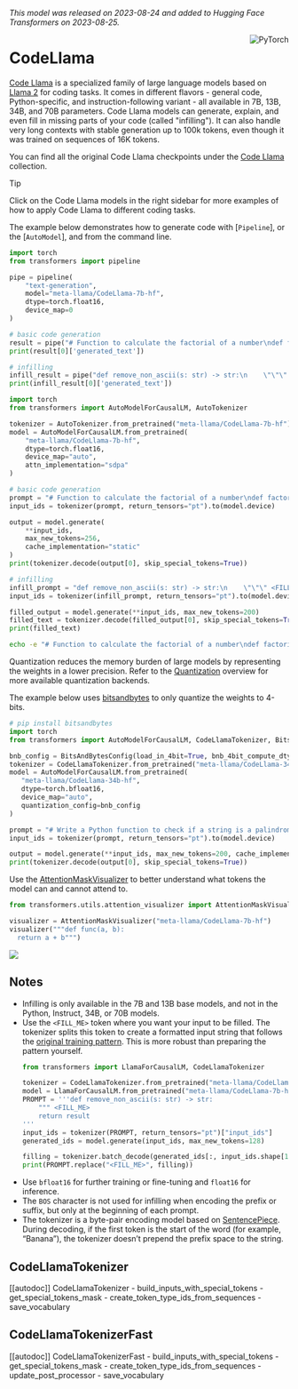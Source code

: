 <!--Copyright 2023 The HuggingFace Team. All rights reserved.

Licensed under the Apache License, Version 2.0 (the "License"); you may not use this file except in compliance with
the License. You may obtain a copy of the License at

http://www.apache.org/licenses/LICENSE-2.0

Unless required by applicable law or agreed to in writing, software distributed under the License is distributed on
an "AS IS" BASIS, WITHOUT WARRANTIES OR CONDITIONS OF ANY KIND, either express or implied. See the License for the
specific language governing permissions and limitations under the License.

⚠️ Note that this file is in Markdown but contains specific syntax for our doc-builder (similar to MDX) that may not be
rendered properly in your Markdown viewer.

-->
*This model was released on 2023-08-24 and added to Hugging Face Transformers on 2023-08-25.*

<div style="float: right;">
    <div class="flex flex-wrap space-x-1">
        <img alt="PyTorch" src="https://img.shields.io/badge/PyTorch-DE3412?style=flat&logo=pytorch&logoColor=white">
    </div>
</div>

# CodeLlama

[Code Llama](https://huggingface.co/papers/2308.12950) is a specialized family of large language models based on [Llama 2](./llama2) for coding tasks.  It comes in different flavors - general code, Python-specific, and instruction-following variant - all available in 7B, 13B, 34B, and 70B parameters. Code Llama models can generate, explain, and even fill in missing parts of your code (called "infilling"). It can also handle very long contexts with stable generation up to 100k tokens, even though it was trained on sequences of 16K tokens.

You can find all the original Code Llama checkpoints under the [Code Llama](https://huggingface.co/collections/meta-llama/code-llama-family-661da32d0a9d678b6f55b933) collection.

> [!TIP]
> Click on the Code Llama models in the right sidebar for more examples of how to apply Code Llama to different coding tasks.

The example below demonstrates how to generate code with [`Pipeline`], or the [`AutoModel`], and from the command line.

<hfoptions id="usage">
<hfoption id="Pipeline">

```py
import torch
from transformers import pipeline

pipe = pipeline(
    "text-generation",
    model="meta-llama/CodeLlama-7b-hf",
    dtype=torch.float16,
    device_map=0
)

# basic code generation
result = pipe("# Function to calculate the factorial of a number\ndef factorial(n):", max_new_tokens=256)
print(result[0]['generated_text'])

# infilling
infill_result = pipe("def remove_non_ascii(s: str) -> str:\n    \"\"\" <FILL_ME>\n    return result", max_new_tokens=200)
print(infill_result[0]['generated_text'])
```

</hfoption>
<hfoption id="AutoModel">

```py
import torch
from transformers import AutoModelForCausalLM, AutoTokenizer

tokenizer = AutoTokenizer.from_pretrained("meta-llama/CodeLlama-7b-hf")
model = AutoModelForCausalLM.from_pretrained(
    "meta-llama/CodeLlama-7b-hf",
    dtype=torch.float16,
    device_map="auto",
    attn_implementation="sdpa"
)

# basic code generation
prompt = "# Function to calculate the factorial of a number\ndef factorial(n):"
input_ids = tokenizer(prompt, return_tensors="pt").to(model.device)

output = model.generate(
    **input_ids,
    max_new_tokens=256,
    cache_implementation="static"
)
print(tokenizer.decode(output[0], skip_special_tokens=True))

# infilling
infill_prompt = "def remove_non_ascii(s: str) -> str:\n    \"\"\" <FILL_ME>\n    return result"
input_ids = tokenizer(infill_prompt, return_tensors="pt").to(model.device)

filled_output = model.generate(**input_ids, max_new_tokens=200)
filled_text = tokenizer.decode(filled_output[0], skip_special_tokens=True)
print(filled_text)
```

</hfoption>
<hfoption id="transformers CLI">

```bash
echo -e "# Function to calculate the factorial of a number\ndef factorial(n):" | transformers run --task text-generation --model meta-llama/CodeLlama-7b-hf --device 0
```

</hfoption>
</hfoptions>

Quantization reduces the memory burden of large models by representing the weights in a lower precision. Refer to the [Quantization](../quantization/overview) overview for more available quantization backends.

The example below uses [bitsandbytes](../quantization/bitsandbytes) to only quantize the weights to 4-bits.

```py
# pip install bitsandbytes
import torch
from transformers import AutoModelForCausalLM, CodeLlamaTokenizer, BitsAndBytesConfig

bnb_config = BitsAndBytesConfig(load_in_4bit=True, bnb_4bit_compute_dtype=torch.bfloat16, bnb_4bit_quant_type="nf4", bnb_4bit_use_double_quant=True)
tokenizer = CodeLlamaTokenizer.from_pretrained("meta-llama/CodeLlama-34b-hf")
model = AutoModelForCausalLM.from_pretrained(
   "meta-llama/CodeLlama-34b-hf",
   dtype=torch.bfloat16,
   device_map="auto",
   quantization_config=bnb_config
)

prompt = "# Write a Python function to check if a string is a palindrome\ndef is_palindrome(s):"
input_ids = tokenizer(prompt, return_tensors="pt").to(model.device)

output = model.generate(**input_ids, max_new_tokens=200, cache_implementation="static")
print(tokenizer.decode(output[0], skip_special_tokens=True))
```

Use the [AttentionMaskVisualizer](https://github.com/huggingface/transformers/blob/beb9b5b02246b9b7ee81ddf938f93f44cfeaad19/src/transformers/utils/attention_visualizer.py#L139) to better understand what tokens the model can and cannot attend to.

```py
from transformers.utils.attention_visualizer import AttentionMaskVisualizer

visualizer = AttentionMaskVisualizer("meta-llama/CodeLlama-7b-hf")
visualizer("""def func(a, b):
  return a + b""")
```

<div class="flex justify-center">
    <img src="https://huggingface.co/datasets/huggingface/documentation-images/resolve/main/transformers/model_doc/codellama-attn-mask.png"/>
</div>

## Notes

- Infilling is only available in the 7B and 13B base models, and not in the Python, Instruct, 34B, or 70B models.
- Use the `<FILL_ME>` token where you want your input to be filled. The tokenizer splits this token to create a formatted input string that follows the [original training pattern](https://github.com/facebookresearch/codellama/blob/cb51c14ec761370ba2e2bc351374a79265d0465e/llama/generation.py#L402). This is more robust than preparing the pattern yourself.
    ```py
    from transformers import LlamaForCausalLM, CodeLlamaTokenizer

    tokenizer = CodeLlamaTokenizer.from_pretrained("meta-llama/CodeLlama-7b-hf")
    model = LlamaForCausalLM.from_pretrained("meta-llama/CodeLlama-7b-hf")
    PROMPT = '''def remove_non_ascii(s: str) -> str:
        """ <FILL_ME>
        return result
    '''
    input_ids = tokenizer(PROMPT, return_tensors="pt")["input_ids"]
    generated_ids = model.generate(input_ids, max_new_tokens=128)

    filling = tokenizer.batch_decode(generated_ids[:, input_ids.shape[1]:], skip_special_tokens = True)[0]
    print(PROMPT.replace("<FILL_ME>", filling))
    ```
- Use `bfloat16` for further training or fine-tuning and `float16` for inference.
- The `BOS` character is not used for infilling when encoding the prefix or suffix, but only at the beginning of each prompt.
- The tokenizer is a byte-pair encoding model based on [SentencePiece](https://github.com/google/sentencepiece). During decoding, if the first token is the start of the word (for example, “Banana”), the tokenizer doesn’t prepend the prefix space to the string.

## CodeLlamaTokenizer

[[autodoc]] CodeLlamaTokenizer
    - build_inputs_with_special_tokens
    - get_special_tokens_mask
    - create_token_type_ids_from_sequences
    - save_vocabulary

## CodeLlamaTokenizerFast

[[autodoc]] CodeLlamaTokenizerFast
    - build_inputs_with_special_tokens
    - get_special_tokens_mask
    - create_token_type_ids_from_sequences
    - update_post_processor
    - save_vocabulary
